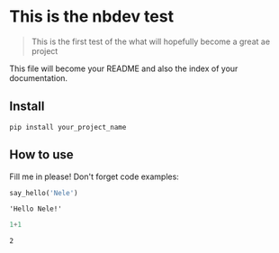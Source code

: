 # This is the nbdev test
> This is the first test of the what will hopefully become a great ae project


This file will become your README and also the index of your documentation.

## Install

`pip install your_project_name`

## How to use

Fill me in please! Don't forget code examples:

```python
say_hello('Nele')
```




    'Hello Nele!'



```python
1+1
```




    2


